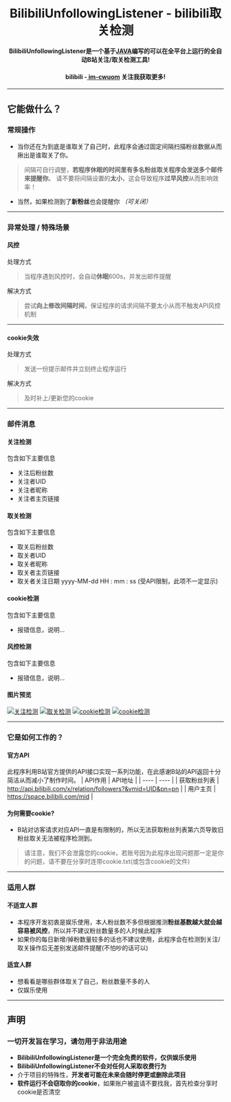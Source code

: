 <div align="center">

# **BilibiliUnfollowingListener** - bilibili取关检测

**BilibiliUnfollowingListener是一个基于[JAVA](https://orangezscb.gitee.io/jvav/ "JAVA")编写的可以在全平台上运行的全自动B站关注/取关检测工具!**
#### bilibili -[ im-cwuom](https://space.bilibili.com/473400804?spm_id_from=333.1007.0.0 " im-cwuom") 关注我获取更多!
</div>

------------

## 它能做什么？
###  常规操作
- 当你还在为到底是谁取关了自己时，此程序会通过固定间隔扫描粉丝数据从而揪出是谁取关了你。
> 间隔可自行调整，**若程序休眠的时间里有多名粉丝取关程序会发送多个邮件来提醒你**。 请不要将间隔设置的**太小**，这会导致程序**过早风控**从而影响效率！
- 当然，如果检测到了**新粉丝**也会提醒你 *（可关闭）*


------------


### 异常处理 / 特殊场景
####  **风控**

处理方式
> 当程序遇到风控时，会自动**休眠**600s，并发出邮件提醒

解决方式
> 尝试**向上修改间隔时间**，保证程序的请求间隔不要太小从而不触发API风控机制


------------


#### cookie失效

处理方式
> 发送一份提示邮件并立刻终止程序运行

解决方式
> 及时补上/更新您的cookie


------------

### 邮件消息
#### 关注检测
包含如下主要信息
- 关注后粉丝数
- 关注者UID
- 关注者昵称
- 关注者主页链接

#### 取关检测
包含如下主要信息
- 取关后粉丝数
- 取关者UID
- 取关者昵称
- 取关者主页链接
- 取关者关注日期 yyyy-MM-dd HH : mm : ss (受API限制，此项不一定显示)

#### cookie检测
包含如下主要信息
- 报错信息，说明...


#### 风控检测
包含如下主要信息
- 报错信息，说明...

#### 图片预览

[![关注检测](https://raw.githubusercontent.com/cwuom/BilibiliUnfollowingListener/master/4.png "关注检测")](https://raw.githubusercontent.com/cwuom/BilibiliUnfollowingListener/master/4.png "关注检测")
[![取关检测](https://raw.githubusercontent.com/cwuom/BilibiliUnfollowingListener/master/3.png "取关检测")](https://raw.githubusercontent.com/cwuom/BilibiliUnfollowingListener/master/3.png "取关检测")
[![cookie检测](https://raw.githubusercontent.com/cwuom/BilibiliUnfollowingListener/master/2.png "cookie检测")](https://raw.githubusercontent.com/cwuom/BilibiliUnfollowingListener/master/2.png "cookie检测")
[![cookie检测](https://raw.githubusercontent.com/cwuom/BilibiliUnfollowingListener/master/1.png "cookie检测")](https://raw.githubusercontent.com/cwuom/BilibiliUnfollowingListener/master/1.png "cookie检测")



------------


### 它是如何工作的？
#### 官方API
此程序利用B站官方提供的API接口实现一系列功能，在此感谢B站的API返回十分简洁从而减小了制作时间。
|  API作用   | API地址  |
|  ----  | ----  |
| 获取粉丝列表  | http://api.bilibili.com/x/relation/followers?&vmid=UID&pn=pn |
| 用户主页  | https://space.bilibili.com/mid |

#### 为何需要cookie?
- B站对访客请求对应API一直是有限制的，所以无法获取粉丝列表第六页导致旧粉丝取关无法被程序检测到。
> 请注意，我们不会泄露您的cookie，若账号因为此程序出现问题那一定是你的问题，请不要在分享时连带cookie.txt(或包含cookie的文件)

------------


### 适用人群
#### 不适宜人群
- 本程序开发初衷是娱乐使用，本人粉丝数不多但根据推测**粉丝基数越大就会越容易被风控**，所以并不建议粉丝数量多的人时候此程序
- 如果你的每日新增/掉粉数量较多的话也不建议使用，此程序会在检测到关注/取关操作后无差别发送邮件提醒(不怕吵的话可以)

#### 适宜人群
- 想看看是哪些群体取关了自己，粉丝数量不多的人
- 仅娱乐使用


------------

## 声明
### 一切开发旨在学习，请勿用于非法用途
- **BilibiliUnfollowingListener是一个完全免费的软件，仅供娱乐使用**
- **BilibiliUnfollowingListener不会对任何人采取收费行为**
- 介于项目的特殊性，**开发者可能在未来会随时停更或删除此项目**
- **软件运行不会窃取你的cookie**，如果账户被盗请不要找我，首先检查分享时cookie是否清空




